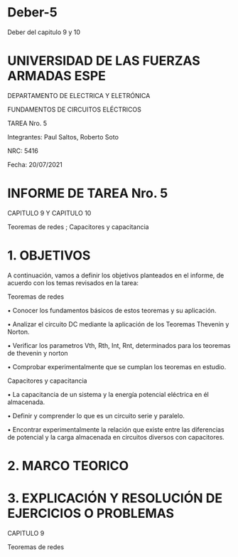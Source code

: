 # Deber-5

Deber del capitulo 9 y 10

# UNIVERSIDAD DE LAS FUERZAS ARMADAS ESPE 

DEPARTAMENTO DE ELECTRICA Y ELETRÓNICA 

 FUNDAMENTOS DE CIRCUITOS ELÉCTRICOS 

 TAREA Nro. 5

 Integrantes: Paul Saltos, Roberto Soto

 NRC: 5416

 Fecha: 20/07/2021

# INFORME DE TAREA Nro. 5

CAPITULO 9 Y CAPITULO 10

Teoremas de redes ; Capacitores y capacitancia

# 1.	OBJETIVOS 

A continuación, vamos a definir los objetivos planteados en el informe, de acuerdo con los temas revisados en la tarea: 

Teoremas de redes 

• Conocer los fundamentos básicos de estos teoremas y su aplicación.

• Analizar el circuito DC mediante la aplicación de los Teoremas Thevenin y Norton.

• Verificar los parametros Vth, Rth, Int, Rnt, determinados para los teoremas de thevenin y norton

• Comprobar experimentalmente que se cumplan los teoremas en estudio.

Capacitores y capacitancia

• La capacitancia de un sistema y la energía potencial eléctrica en él almacenada.

• Definir y comprender lo que es un circuito serie y paralelo.

• Encontrar experimentalmente la relación que existe entre las diferencias de potencial y la carga almacenada en circuitos diversos con capacitores.

# 2.	MARCO TEORICO 

# 3.	EXPLICACIÓN Y RESOLUCIÓN DE EJERCICIOS O PROBLEMAS 

CAPITULO 9

Teoremas de redes

